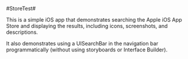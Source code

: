 #StoreTest#

This is a simple iOS app that demonstrates searching the Apple iOS App Store and displaying the results, including icons, screenshots, and descriptions.

It also demonstrates using a UISearchBar in the navigation bar programmatically (without using storyboards or Interface Builder).
